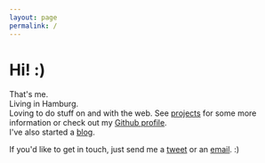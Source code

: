 ```yaml
---
layout: page
permalink: /
---
```


<div class="index__wrapper">
  <div class="index__image-container">
  <amp-img
    src="/assets/img/me.jpg"
    height="706"
    width="706"
    layout="responsive"> </amp-img>
  </div>
  <div class="index__text-container">
  <h1>Hi! :)</h1>
  <p>That's me. <br />
Living in Hamburg. <br />
Loving to do stuff on and with the web. See <a href="/projects/">projects</a> for some more information or check out my <a href="https://github.com/robin-drexler/" title="https://github.com/robin-drexler/">Github profile</a>. <br />
I've also started a <a href="/blog/" title="Blog">blog</a>.  </p>

<p>If you'd like to get in touch, just send me a <a href="https://twitter.com/RobinDrexler" title="https://twitter.com/RobinDrexler">tweet</a> or an <a href="mailto:drexler.robin+frompage@gmail.com" title="drexler.robin+frompage@gmail.com">email</a>. :)</p>
  </div>
</div>
